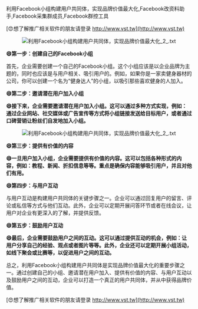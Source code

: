 利用Facebook小组构建用户共同体，实现品牌价值最大化,Facebook改资料助手,Facebook采集群成员,Facebook群控工具

[😍想了解推广相关软件的朋友请登录 http://www.vst.tw](http://www.vst.tw)

 <center><img src="https://vst.tw/MP4/tuiguang/png/5.png" alt="利用Facebook小组构建用户共同体，实现品牌价值最大化_2_.txt"></center>

**😄第一步：创建自己的Facebook小组**

首先，企业需要创建一个自己的Facebook小组。这个小组应该是以企业品牌为主题的，同时也应该是与用户相关、吸引用户的。例如，如果你是一家卖健身器材的公司，你可以创建一个名为“健身达人”的小组，以吸引那些喜欢健身的人加入。

**😄第二步：邀请潜在用户加入小组**

**😄接下来，企业需要邀请潜在用户加入小组。这可以通过多种方式实现，例如：通过企业网站、社交媒体或广告宣传等方式将小组链接发送给目标用户，或者通过口碑营销让粉丝们自发地加入小组。**

 <center><img src="https://vst.tw/MP4/tuiguang/png/7.png" alt="利用Facebook小组构建用户共同体，实现品牌价值最大化_2_.txt"></center>

**😄第三步：提供有价值的内容**

**😄一旦用户加入小组，企业需要提供有价值的内容。这可以包括各种形式的内容，例如：教程、新闻、折扣信息等等。重点是确保内容能够吸引用户，并且对他们有用。**

**😄第四步：与用户互动**

与用户互动是构建用户共同体的关键步骤之一。企业可以通过回复用户的留言、评论或私信等方式与他们互动。此外，企业可以定期开展问答环节或者在线会议，让用户对企业有更深入的了解，并提供反馈。

**😄第五步：鼓励用户互动**

**😄最后，企业需要鼓励用户之间的互动。这可以通过提供互动的机会，例如：让用户分享自己的经验、观点或者图片等等。此外，企业还可以定期开展小组活动，如线下聚会或比赛等，以促进用户之间的互动。**

总之，利用Facebook小组构建用户共同体是实现品牌价值最大化的重要步骤之一。通过创建自己的小组、邀请潜在用户加入、提供有价值的内容、与用户互动以及鼓励用户之间的互动，企业可以打造一个真正的用户共同体，并从中获得品牌价值。

[😍想了解推广相关软件的朋友请登录 http://www.vst.tw](http://www.vst.tw)



